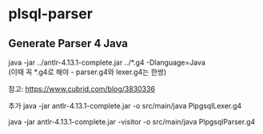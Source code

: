 # plsql-parser


## Generate Parser 4 Java

java -jar ../antlr-4.13.1-complete.jar ../*.g4 -Dlanguage=Java  
(이때 꼭 *.g4로 해야 - parser.g4와 lexer.g4는 한쌍)


참고:  https://www.cubrid.com/blog/3830336

추가
java -jar antlr-4.13.1-complete.jar -o src/main/java PlpgsqlLexer.g4

java -jar antlr-4.13.1-complete.jar -visitor -o src/main/java PlpgsqlParser.g4

